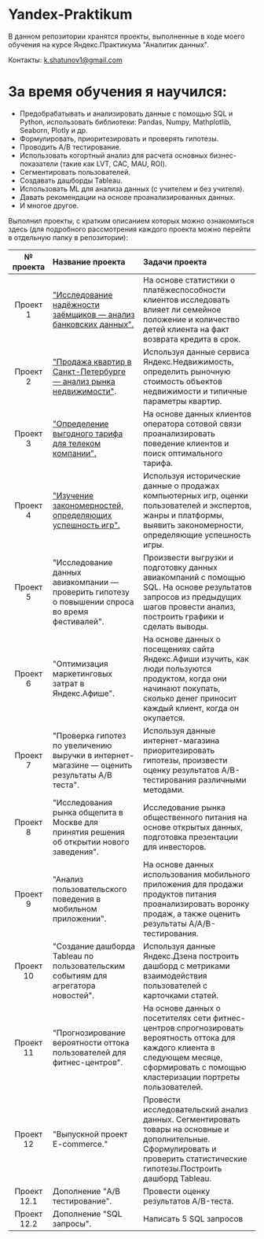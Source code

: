 # Yandex-Praktikum
В данном репозитории хранятся проекты, выполненные в ходе моего обучения на курсе Яндекс.Практикума "Аналитик данных".

Контакты: k.shatunov1@gmail.com

# За время обучения я научился:
- Предобрабатывать и анализировать данные с помощью SQL и Python, использовать библиотеки: Pandas, Numpy, Mathplotlib, Seaborn, Plotly и др.
- Формулировать, приоритезировать и проверять гипотезы.
- Проводить A/B тестирование.
- Использовать когортный анализ для расчета основных бизнес-показатели (такие как LVT, CAC, MAU, ROI).
- Сегментировать пользователей.
- Создавать дашборды Tableau.
- Использовать ML для анализа данных (с учителем и без учителя).
- Давать рекомендации на основе проанализированных данных.
- И многое другое.

Выполнил проекты, с кратким описанием которых можно ознакомиться здесь (для подробного рассмотрения каждого проекта можно перейти в отдельную папку в репозитории):

|  № проекта            | Название проекта                                                               | Задачи проекта                                                     |
| :--------------------: | :---------------------------------------------------------------------------- |:------------------------------------------------------------------|
|  Проект 1  | ["Исследование надёжности заёмщиков — анализ банковских данных".](https://github.com/KirillShatunov/Yandex-Praktikum/blob/main/%D0%9F%D1%80%D0%BE%D0%B5%D0%BA%D1%82%201.%20%D0%98%D1%81%D1%81%D0%BB%D0%B5%D0%B4%D0%BE%D0%B2%D0%B0%D0%BD%D0%B8%D0%B5%20%D0%BD%D0%B0%D0%B4%D1%91%D0%B6%D0%BD%D0%BE%D1%81%D1%82%D0%B8%20%D0%B7%D0%B0%D1%91%D0%BC%D1%89%D0%B8%D0%BA%D0%BE%D0%B2%20%E2%80%94%20%D0%B0%D0%BD%D0%B0%D0%BB%D0%B8%D0%B7%20%D0%B1%D0%B0%D0%BD%D0%BA%D0%BE%D0%B2%D1%81%D0%BA%D0%B8%D1%85%20%D0%B4%D0%B0%D0%BD%D0%BD%D1%8B%D1%85/credit_scoring_project.ipynb "Заголовок ссылки")| На основе статистики о платёжеспособности клиентов исследовать влияет ли семейное положение и количество детей клиента на факт возврата кредита в срок. |
|Проект 2|["Продажа квартир в Санкт-Петербурге — анализ рынка недвижимости"](https://github.com/KirillShatunov/Yandex-Praktikum/blob/main/%D0%9F%D1%80%D0%BE%D0%B5%D0%BA%D1%82%202.%20%D0%9F%D1%80%D0%BE%D0%B4%D0%B0%D0%B6%D0%B0%20%D0%BA%D0%B2%D0%B0%D1%80%D1%82%D0%B8%D1%80%20%D0%B2%20%D0%A1%D0%B0%D0%BD%D0%BA%D1%82-%D0%9F%D0%B5%D1%82%D0%B5%D1%80%D0%B1%D1%83%D1%80%D0%B3%D0%B5%20%E2%80%94%20%D0%B0%D0%BD%D0%B0%D0%BB%D0%B8%D0%B7%20%D1%80%D1%8B%D0%BD%D0%BA%D0%B0%20%D0%BD%D0%B5%D0%B4%D0%B2%D0%B8%D0%B6%D0%B8%D0%BC%D0%BE%D1%81%D1%82%D0%B8/real_estate_project.ipynb "Заголовок ссылки").| Используя данные сервиса Яндекс.Недвижимость, определить рыночную стоимость объектов недвижимости и типичные параметры квартир.|
|Проект 3| ["Определение выгодного тарифа для телеком компании".](https://github.com/KirillShatunov/Yandex-Praktikum/blob/main/%D0%9F%D1%80%D0%BE%D0%B5%D0%BA%D1%82%203.%20%D0%9E%D0%BF%D1%80%D0%B5%D0%B4%D0%B5%D0%BB%D0%B5%D0%BD%D0%B8%D0%B5%20%D0%B2%D1%8B%D0%B3%D0%BE%D0%B4%D0%BD%D0%BE%D0%B3%D0%BE%20%D1%82%D0%B0%D1%80%D0%B8%D1%84%D0%B0%20%D0%B4%D0%BB%D1%8F%20%D1%82%D0%B5%D0%BB%D0%B5%D0%BA%D0%BE%D0%BC%20%D0%BA%D0%BE%D0%BC%D0%BF%D0%B0%D0%BD%D0%B8%D0%B8/mobile_operator_project.ipynb "Заголовок ссылки")|На основе данных клиентов оператора сотовой связи проанализировать поведение клиентов и поиск оптимального тарифа.|
|Проект 4|["Изучение закономерностей, определяющих успешность игр".](https://github.com/KirillShatunov/Yandex-Praktikum/blob/main/%D0%9F%D1%80%D0%BE%D0%B5%D0%BA%D1%82%204.%20%D0%98%D0%B7%D1%83%D1%87%D0%B5%D0%BD%D0%B8%D0%B5%20%D0%B7%D0%B0%D0%BA%D0%BE%D0%BD%D0%BE%D0%BC%D0%B5%D1%80%D0%BD%D0%BE%D1%81%D1%82%D0%B5%D0%B9%2C%20%D0%BE%D0%BF%D1%80%D0%B5%D0%B4%D0%B5%D0%BB%D1%8F%D1%8E%D1%89%D0%B8%D1%85%20%D1%83%D1%81%D0%BF%D0%B5%D1%88%D0%BD%D0%BE%D1%81%D1%82%D1%8C%20%D0%B8%D0%B3%D1%80/games_project.ipynb "Заголовок ссылки")|Используя исторические данные о продажах компьютерных игр, оценки пользователей и экспертов, жанры и платформы, выявить закономерности, определяющие успешность игры.|
|Проект 5|"Исследование данных авиакомпании — проверить гипотезу о повышении спроса во время фестивалей".|Произвести выгрузки и подготовку данных авиакомпаний с помощью SQL. На основе результатов запросов из предыдущих шагов провести анализ, построить графики и сделать выводы.|
|Проект 6|"Оптимизация маркетинговых затрат в Яндекс.Афише".|На основе данных о посещениях сайта Яндекс.Афиши изучить, как люди пользуются продуктом, когда они начинают покупать, сколько денег приносит каждый клиент, когда он окупается.|
|Проект 7|"Проверка гипотез по увеличению выручки в интернет-магазине — оценить результаты A/B теста".|Используя данные интернет-магазина приоритезировать гипотезы, произвести оценку результатов A/B-тестирования различными методами.|
|Проект 8|"Исследования рынка общепита в Москве для принятия решения об открытии нового заведения".|Исследование рынка общественного питания на основе открытых данных, подготовка презентации для инвесторов.|
| Проект 9|"Анализ пользовательского поведения в мобильном приложении".|На основе данных использования мобильного приложения для продажи продуктов питания проанализировать воронку продаж, а также оценить результаты A/A/B-тестирования.|
| Проект 10|"Создание дашборда Tableau по пользовательским событиям для агрегатора новостей".|Используя данные Яндекс.Дзена построить дашборд с метриками взаимодействия пользователей с карточками статей.|
| Проект 11|"Прогнозирование вероятности оттока пользователей для фитнес-центров".|На основе данных о посетителях сети фитнес-центров спрогнозировать вероятность оттока для каждого клиента в следующем месяце, сформировать с помощью кластеризации портреты пользователей.|
|Проект 12|"Выпускной проект E-commerce."| Провести исследовательский анализ данных. Сегментировать товары на основные и дополнительные. Сформулировать и проверить статистические гипотезы.Построить дашборд Tableau.|
|Проект 12.1|Дополнение "A/B тестирование".|Провести оценку результатов A/B-теста.|
|Проект 12.2 |Дополнение "SQL запросы".|Написать 5 SQL запросов|

